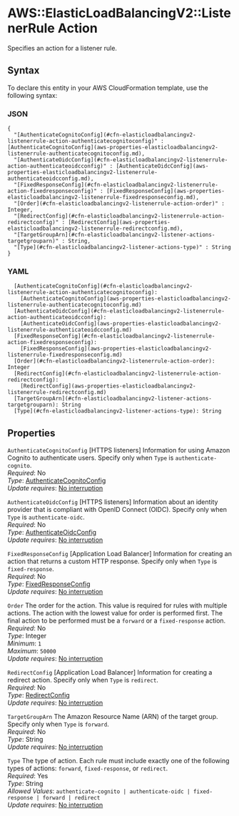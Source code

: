 # AWS::ElasticLoadBalancingV2::ListenerRule Action<a name="aws-properties-elasticloadbalancingv2-listenerrule-actions"></a>

Specifies an action for a listener rule\.

## Syntax<a name="aws-properties-elasticloadbalancingv2-listenerrule-actions-syntax"></a>

To declare this entity in your AWS CloudFormation template, use the following syntax:

### JSON<a name="aws-properties-elasticloadbalancingv2-listenerrule-actions-syntax.json"></a>

```
{
  "[AuthenticateCognitoConfig](#cfn-elasticloadbalancingv2-listenerrule-action-authenticatecognitoconfig)" : [AuthenticateCognitoConfig](aws-properties-elasticloadbalancingv2-listenerrule-authenticatecognitoconfig.md),
  "[AuthenticateOidcConfig](#cfn-elasticloadbalancingv2-listenerrule-action-authenticateoidcconfig)" : [AuthenticateOidcConfig](aws-properties-elasticloadbalancingv2-listenerrule-authenticateoidcconfig.md),
  "[FixedResponseConfig](#cfn-elasticloadbalancingv2-listenerrule-action-fixedresponseconfig)" : [FixedResponseConfig](aws-properties-elasticloadbalancingv2-listenerrule-fixedresponseconfig.md),
  "[Order](#cfn-elasticloadbalancingv2-listenerrule-action-order)" : Integer,
  "[RedirectConfig](#cfn-elasticloadbalancingv2-listenerrule-action-redirectconfig)" : [RedirectConfig](aws-properties-elasticloadbalancingv2-listenerrule-redirectconfig.md),
  "[TargetGroupArn](#cfn-elasticloadbalancingv2-listener-actions-targetgrouparn)" : String,
  "[Type](#cfn-elasticloadbalancingv2-listener-actions-type)" : String
}
```

### YAML<a name="aws-properties-elasticloadbalancingv2-listenerrule-actions-syntax.yaml"></a>

```
  [AuthenticateCognitoConfig](#cfn-elasticloadbalancingv2-listenerrule-action-authenticatecognitoconfig): 
    [AuthenticateCognitoConfig](aws-properties-elasticloadbalancingv2-listenerrule-authenticatecognitoconfig.md)
  [AuthenticateOidcConfig](#cfn-elasticloadbalancingv2-listenerrule-action-authenticateoidcconfig): 
    [AuthenticateOidcConfig](aws-properties-elasticloadbalancingv2-listenerrule-authenticateoidcconfig.md)
  [FixedResponseConfig](#cfn-elasticloadbalancingv2-listenerrule-action-fixedresponseconfig): 
    [FixedResponseConfig](aws-properties-elasticloadbalancingv2-listenerrule-fixedresponseconfig.md)
  [Order](#cfn-elasticloadbalancingv2-listenerrule-action-order): Integer
  [RedirectConfig](#cfn-elasticloadbalancingv2-listenerrule-action-redirectconfig): 
    [RedirectConfig](aws-properties-elasticloadbalancingv2-listenerrule-redirectconfig.md)
  [TargetGroupArn](#cfn-elasticloadbalancingv2-listener-actions-targetgrouparn): String
  [Type](#cfn-elasticloadbalancingv2-listener-actions-type): String
```

## Properties<a name="aws-properties-elasticloadbalancingv2-listenerrule-actions-properties"></a>

`AuthenticateCognitoConfig`  <a name="cfn-elasticloadbalancingv2-listenerrule-action-authenticatecognitoconfig"></a>
\[HTTPS listeners\] Information for using Amazon Cognito to authenticate users\. Specify only when `Type` is `authenticate-cognito`\.  
*Required*: No  
*Type*: [AuthenticateCognitoConfig](aws-properties-elasticloadbalancingv2-listenerrule-authenticatecognitoconfig.md)  
*Update requires*: [No interruption](https://docs.aws.amazon.com/AWSCloudFormation/latest/UserGuide/using-cfn-updating-stacks-update-behaviors.html#update-no-interrupt)

`AuthenticateOidcConfig`  <a name="cfn-elasticloadbalancingv2-listenerrule-action-authenticateoidcconfig"></a>
\[HTTPS listeners\] Information about an identity provider that is compliant with OpenID Connect \(OIDC\)\. Specify only when `Type` is `authenticate-oidc`\.  
*Required*: No  
*Type*: [AuthenticateOidcConfig](aws-properties-elasticloadbalancingv2-listenerrule-authenticateoidcconfig.md)  
*Update requires*: [No interruption](https://docs.aws.amazon.com/AWSCloudFormation/latest/UserGuide/using-cfn-updating-stacks-update-behaviors.html#update-no-interrupt)

`FixedResponseConfig`  <a name="cfn-elasticloadbalancingv2-listenerrule-action-fixedresponseconfig"></a>
\[Application Load Balancer\] Information for creating an action that returns a custom HTTP response\. Specify only when `Type` is `fixed-response`\.  
*Required*: No  
*Type*: [FixedResponseConfig](aws-properties-elasticloadbalancingv2-listenerrule-fixedresponseconfig.md)  
*Update requires*: [No interruption](https://docs.aws.amazon.com/AWSCloudFormation/latest/UserGuide/using-cfn-updating-stacks-update-behaviors.html#update-no-interrupt)

`Order`  <a name="cfn-elasticloadbalancingv2-listenerrule-action-order"></a>
The order for the action\. This value is required for rules with multiple actions\. The action with the lowest value for order is performed first\. The final action to be performed must be a `forward` or a `fixed-response` action\.  
*Required*: No  
*Type*: Integer  
*Minimum*: `1`  
*Maximum*: `50000`  
*Update requires*: [No interruption](https://docs.aws.amazon.com/AWSCloudFormation/latest/UserGuide/using-cfn-updating-stacks-update-behaviors.html#update-no-interrupt)

`RedirectConfig`  <a name="cfn-elasticloadbalancingv2-listenerrule-action-redirectconfig"></a>
\[Application Load Balancer\] Information for creating a redirect action\. Specify only when `Type` is `redirect`\.  
*Required*: No  
*Type*: [RedirectConfig](aws-properties-elasticloadbalancingv2-listenerrule-redirectconfig.md)  
*Update requires*: [No interruption](https://docs.aws.amazon.com/AWSCloudFormation/latest/UserGuide/using-cfn-updating-stacks-update-behaviors.html#update-no-interrupt)

`TargetGroupArn`  <a name="cfn-elasticloadbalancingv2-listener-actions-targetgrouparn"></a>
The Amazon Resource Name \(ARN\) of the target group\. Specify only when `Type` is `forward`\.  
*Required*: No  
*Type*: String  
*Update requires*: [No interruption](https://docs.aws.amazon.com/AWSCloudFormation/latest/UserGuide/using-cfn-updating-stacks-update-behaviors.html#update-no-interrupt)

`Type`  <a name="cfn-elasticloadbalancingv2-listener-actions-type"></a>
The type of action\. Each rule must include exactly one of the following types of actions: `forward`, `fixed-response`, or `redirect`\.  
*Required*: Yes  
*Type*: String  
*Allowed Values*: `authenticate-cognito | authenticate-oidc | fixed-response | forward | redirect`  
*Update requires*: [No interruption](https://docs.aws.amazon.com/AWSCloudFormation/latest/UserGuide/using-cfn-updating-stacks-update-behaviors.html#update-no-interrupt)